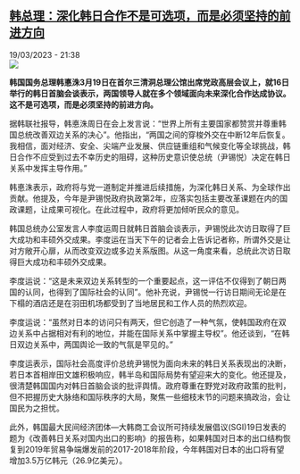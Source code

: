 <!--1679258702000-->
[韩总理：深化韩日合作不是可选项，而是必须坚持的前进方向](https://www.rfi.fr/cn/%E4%BA%9A%E6%B4%B2/20230319-%E9%9F%A9%E6%80%BB%E7%90%86-%E6%B7%B1%E5%8C%96%E9%9F%A9%E6%97%A5%E5%90%88%E4%BD%9C%E4%B8%8D%E6%98%AF%E5%8F%AF%E9%80%89%E9%A1%B9%EF%BC%8C%E8%80%8C%E6%98%AF%E5%BF%85%E9%A1%BB%E7%9A%84%E5%89%8D%E8%BF%9B%E6%96%B9%E5%90%91)
------

<div>19/03/2023 - 21:38</div><img src="https://s.rfi.fr/media/display/432b9bae-c691-11ed-9ca3-005056bf30b7/w:1280/p:16x9/2023-03-16T114540Z_1945811616_RC2XUZ9J0BP9_RTRMADP_3_JAPAN-SOUTHKOREA.JPG"><p><strong>韩国国务总理韩悳洙3月19日在首尔三清洞总理公馆出席党政高层会议上，就16日举行的韩日首脑会谈表示，两国领导人就在多个领域面向未来深化合作达成协议。这不是可选项，而是必须坚持的前进方向。                    </strong></p><div><p><span><span><span><span><span><span><span>据韩联社报导，韩悳洙</span></span></span><span>周日在会上发言说：“世界上所有主要国家都赞赏并尊重韩国总统改善双边关系的决心”</span>。他指出，“两国之间的穿梭外交在中断12<span>年后恢复。我相信，面对经济、安全、尖端产业发展、供应链重组和气候变化等全球挑战，韩日合作不应受到过去不幸历史的阻碍，这种历史意识使总统（尹锡悦）决定在韩日关系中发挥主导作用。”</span></span></span></span></span></p><p><span><span><span><span>韩悳洙表示，政府将与党一道制定并推进后续措施，为深化韩日关系、为全球作出贡献。他提及，今年是尹锡悦政府执政第2</span></span><span><span>年，应落实包括主要改革课题在内的国政课题，让成果可视化。在此过程中，政府将更加倾听民众的意见。</span></span></span></span></p><p><span><span><span><span>韩国总统办公室发言人李度运</span></span>周日就韩日首脑会谈表示，尹锡悦此次访日取得了巨大成功和丰硕外交成果。李度运在当天下午的记者会上告诉记者称，所谓外交是让对方敞开心扉，从而改变双边或多边关系版图。从这一角度来看，总统此次访日取得巨大成功和丰硕外交成果。</span></span></p><p><span><span><span><span>李度运</span></span>说：“这是未来双边关系转型的一个重要起点，这一评估不仅得到了朝日两国的认同，也得到了国际社会的认同”。<span><span>他补充说，尹锡悦一行访日期间无论是在下榻的酒店还是在羽田机场都受到了当地居民和工作人员的热烈欢迎。</span></span></span></span></p><p><span><span><span><span>李度运</span></span>说：“虽然对日本的访问只有两天，但它创造了一种气氛，使韩国政府在双边关系中</span></span>占据<span><span>相对有利的地位，并能在国际关系中掌握主导权”。他还谈到，“在韩日双边关系中，两国舆论一致的气氛是罕见的。”</span></span></p><p><span><span><span><span><span>李度运</span></span>表示，国际社会高度评价总统尹锡悦为面向未来的韩日关系表现出的决断，若日本首相岸田文雄积极响应，韩半岛和国际局势有望迎来大的变化。他还提及，很清楚韩国国内对韩日首脑会谈的批评舆情。政府尊重在野党对政府政策的批判，但不把握历史大脉络和国际秩序的大局，聚焦一些细枝末节的问题来搞政治，会让国民为之担忧。</span></span></span></p><p><span><span><span><span>此外，韩国最大民间经济团体—大韩商工会议所可持续发展倡议</span></span></span></span>(SGI)<span><span><span><span>19</span></span><span><span>日发表的题为《改善韩日关系对国内出口的影响》的报告称，如果韩国对日本的出口结构恢复到</span></span><span><span>2019</span></span><span><span>年贸易争端爆发前的</span></span><span><span>2017-2018</span></span><span><span>年阶段，今年韩国对日本的出口将有望增加</span></span><span><span>3.5</span></span><span><span>万亿韩元（</span></span><span><span>26.9</span></span><span><span>亿美元）。</span></span></span></span></p><div data-selfpromo-newsletter></div><div data-selfpromo-app></div></div>
